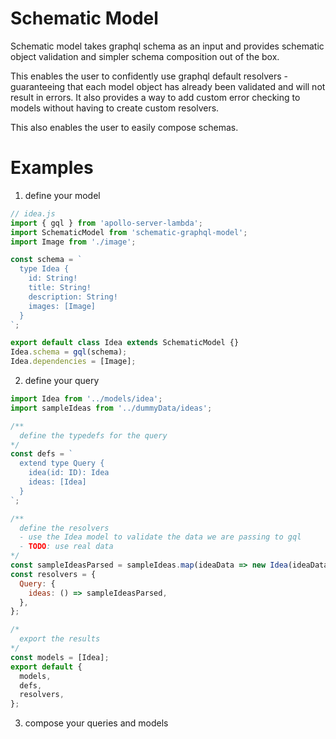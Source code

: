 # Schematic Model
Schematic model takes graphql schema as an input and provides schematic object validation and simpler schema composition out of the box.

This enables the user to confidently use graphql default resolvers - guaranteeing that each model object has already been validated and will not result in errors. It also provides a way to add custom error checking to models without having to create custom resolvers.

This also enables the user to easily compose schemas.

# Examples

1. define your model
```js
// idea.js
import { gql } from 'apollo-server-lambda';
import SchematicModel from 'schematic-graphql-model';
import Image from './image';

const schema = `
  type Idea {
    id: String!
    title: String!
    description: String!
    images: [Image]
  }
`;

export default class Idea extends SchematicModel {}
Idea.schema = gql(schema);
Idea.dependencies = [Image];
```

2. define your query
```js
import Idea from '../models/idea';
import sampleIdeas from '../dummyData/ideas';

/**
  define the typedefs for the query
*/
const defs = `
  extend type Query {
    idea(id: ID): Idea
    ideas: [Idea]
  }
`;

/**
  define the resolvers
  - use the Idea model to validate the data we are passing to gql
  - TODO: use real data
*/
const sampleIdeasParsed = sampleIdeas.map(ideaData => new Idea(ideaData));
const resolvers = {
  Query: {
    ideas: () => sampleIdeasParsed,
  },
};

/*
  export the results
*/
const models = [Idea];
export default {
  models,
  defs,
  resolvers,
};
```

3. compose your queries and models
